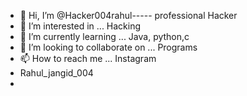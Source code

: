 - 👋 Hi, I’m @Hacker004rahul----- professional Hacker 
- 👀 I’m interested in ... Hacking 
- 🌱 I’m currently learning ... Java, python,c
- 💞️ I’m looking to collaborate on ... Programs 
- 📫 How to reach me ... Instagram
- Rahul_jangid_004
- 

<!---
Hacker004rahul/Hacker004rahul is a ✨ special ✨ repository because its `README.md` (this file) appears on your GitHub profile.
You can click the Preview link to take a look at your changes.
--->
